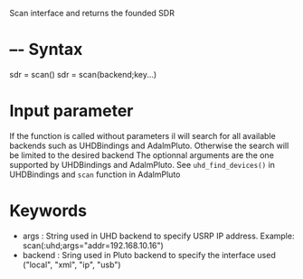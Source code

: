 Scan interface and returns the founded SDR 

# –- Syntax

sdr = scan()  sdr = scan(backend;key...)

# Input parameter

If the function is called without parameters il will search for all available backends such as UHDBindings and AdalmPluto. Otherwise the search will be limited to the desired backend  The optionnal arguments are the one supported by UHDBindings and AdalmPluto. See `uhd_find_devices()` in UHDBindings and `scan` function in AdalmPluto 

# Keywords

  * args : String used in UHD backend to specify USRP IP address. Example: scan(:uhd;args="addr=192.168.10.16")
  * backend : Sring used in Pluto backend to specify the interface used ("local", "xml", "ip", "usb")
